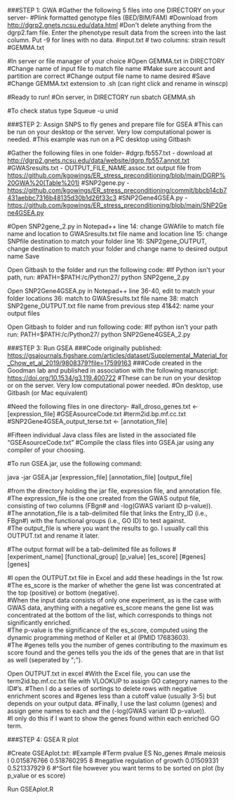 ###STEP 1: GWA
#Gather the following 5 files into one DIRECTORY on your server- 
  #Plink formatted genotype files (BED/BIM/FAM) 
    #Download from http://dgrp2.gnets.ncsu.edu/data.html
    #Don't delete anything from the dgrp2.fam file. Enter the phenotype result data from the screen into the last column. Put -9 for lines with no data. 
  #input.txt
    # two columns: strain result
  #GEMMA.txt 


#In server or file manager of your choice
#Open GEMMA.txt in DIRECTORY
  #Change name of input file to match file name 
  #Make sure account and partition are correct
  #Change output file name to name desired
  #Save
#Change GEMMA.txt extension to .sh (can right click and rename in winscp)

#Ready to run!
#On server, in DIRECTORY run 
sbatch GEMMA.sh

#To check status type
Squeue -u unid

###STEP 2: Assign SNPS to fly genes and prepare file for GSEA
#This can be run on your desktop or the server. Very low computational power is needed. 
#This example was run on a PC desktop using Gitbash 

#Gather the following files in one folder- 
#dgrp.fb557.txt - download at http://dgrp2.gnets.ncsu.edu/data/website/dgrp.fb557.annot.txt
#GWASresults.txt -  OUTPUT_FILE_NAME.assoc.txt output file from https://github.com/kgowings/ER_stress_preconditioning/blob/main/DGRP%20GWA%20(Table%201)
#SNP2gene.py - https://github.com/kgowings/ER_stress_preconditioning/commit/bbcb14cb7431aebbc7316b48135d30b1d26f33c3
#SNP2Gene4GSEA.py - https://github.com/kgowings/ER_stress_preconditioning/blob/main/SNP2Gene4GSEA.py

#Open SNP2gene_2.py in Notepad++ 
line 14: change GWAfile to match file name and location to GWASresults.txt file name and location
line 15: change SNPfile destination to match your folder 
line 16: SNP2gene_OUTPUT, change destination to match your folder and change name to desired output name 
Save 

Open Gitbash to the folder and run the following code: 
#If Python isn't your path, run:
#PATH=$PATH:/c/Python27/
python SNP2gene_2.py

Open SNP2Gene4GSEA.py in Notepad++
line 36-40, edit to match your folder locations 
36: match to GWASresults.txt file name
38: match SNP2gene_OUTPUT.txt file name from previous step 
41&42: name your output files 

Open Gitbash to folder and run following code: 
#If python isn't your path run: PATH=$PATH:/c/Python27/
python SNP2Gene4GSEA_2.py

###STEP 3: Run GSEA
###Code originally published: https://gsajournals.figshare.com/articles/dataset/Supplemental_Material_for_Chow_et_al_2019/9808379?file=17599163
###Code created in the Goodman lab and published in association with the following manuscript: https://doi.org/10.1534/g3.119.400722
#These can be run on your desktop or on the server. Very low computational power needed. 
#On desktop, use Gitbash (or Mac equivalent) 

#Need the following files in one directory- 
  #all_droso_genes.txt <- [expression_file]
  #GSEAsourceCode.txt
  #term2id.bp.mf.cc.txt
  #SNP2Gene4GSEA_output_terse.txt <- [annotation_file]

#Fifteen individual Java class files are listed in the associated file “GSEAsourceCode.txt”
#Compile the class files into GSEA.jar using any compiler of your choosing.

#To run GSEA.jar, use the following command:

java -jar GSEA.jar [expression_file] [annotation_file] [output_file]

#from the directory holding the jar file, expression file, and annotation file.  
#The expression_file is the one created from the GWAS output file, consisting of two columns (FBgn# and -log(GWAS variant ID p-value)).  
#The annotation_file is a tab-delimited file that links the Entry_ID (i.e., FBgn#) with the functional groups (i.e., GO ID) to test against.  
#The output_file is where you want the results to go.  I usually call this OUTPUT.txt and rename it later.

#The output format will be a tab-delimited file as follows
#[experiment_name] [functional_group] [p_value] [es_score] [#genes] [genes]

#I open the OUTPUT.txt file in Excel and add these headings in the 1st row.  
#The es_score is the marker of whether the gene list was concentrated at the top (positive) or bottom (negative).  
  #When the input data consists of only one experiment, as is the case with GWAS data, anything with a negative es_score means the gene list was concentrated at the bottom of the list, which corresponds to things not    significantly enriched.  
#The p-value is the significance of the es_score, computed using the dynamic programming method of Keller et al (PMID 17683603).  
#The #genes tells you the number of genes contributing to the maximum es score found and the genes tells you the ids of the genes that are in that list as well (seperated by ";").

Open OUTPUT.txt in excel 
#With the Excel file, you can use the term2id.bp.mf.cc.txt file with VLOOKUP to assign GO category names to the ID#’s. 
#Then I do a series of sortings to delete rows with negative enrichment scores and #genes less than a cutoff value (usually 3-5) but depends on your output data. 
#Finally, I use the last column (genes) and assign gene names to each and the (-log(GWAS variant ID p-value)).  
#I only do this if I want to show the genes found within each enriched GO term.

###STEP 4: GSEA R plot

#Create GSEAplot.txt: 
  #Example
    #Term	pvalue	ES	No_genes
    #male meiosis I	0.015876766	0.518760295	8
    #negative regulation of growth	0.01509331	0.521337929	6 
  #^Sort file however you want terms to be sorted on plot (by p_value or es score) 

Run GSEAplot.R
